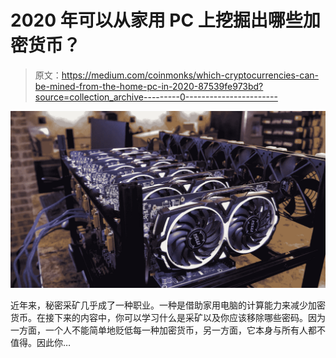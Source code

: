 # 2020 年可以从家用 PC 上挖掘出哪些加密货币？

> 原文：<https://medium.com/coinmonks/which-cryptocurrencies-can-be-mined-from-the-home-pc-in-2020-87539fe973bd?source=collection_archive---------0----------------------->

![](img/32ae2b18a2ac26000cb1092b3994418d.png)

近年来，秘密采矿几乎成了一种职业。一种是借助家用电脑的计算能力来减少加密货币。在接下来的内容中，你可以学习什么是采矿以及你应该移除哪些密码。因为一方面，一个人不能简单地贬低每一种加密货币，另一方面，它本身与所有人都不值得。因此你…
